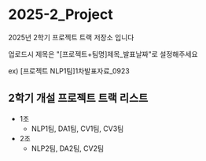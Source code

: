 # 2025-2_Project
2025년 2학기 프로젝트 트랙 저장소 입니다 

업로드시 제목은 "[프로젝트+팀명]제목_발표날짜"로 설정해주세요

ex) [프로젝트 NLP1팀]1차발표자료_0923

## 2학기 개설 프로젝트 트랙 리스트
* 1조
  * NLP1팀, DA1팀, CV1팀, CV3팀
* 2조
  * NLP2팀, DA2팀, CV2팀
